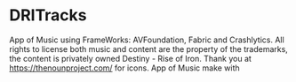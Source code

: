 # DRITracks

App of Music using FrameWorks: AVFoundation, Fabric and Crashlytics.  All rights to license both music and content are the property of the trademarks, the content is privately owned Destiny - Rise of Iron. Thank you at https://thenounproject.com/ for icons.
App of Music make with 
